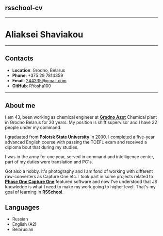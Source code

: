 ## **rsschool-cv**

***
# **Aliaksei Shaviakou**

***

## **Contacts**
 * **Location**: Grodno, Belarus
 * **Phone**: +375 29 7814359
 * **Email**: 244235@gmail.com
 * **GitHub**: RYosha100

 ***

## **About me**

I am 43, been working as chemical engineer at [**Grodno Azot**](https://azot.by/en/) Chemical plant in Grodno Belarus for 20 years. My position is shift supervisor and I have 22 people under my command.

I graduated from [**Polotsk State University**](https://www.psu.by/en/) in 2000. I completed a five-year advanced English course with passing the TOEFL exam and received a diploma bout that during my studies.

I was  in the army for one year, served in command and intelligence center, part of my duties were translation and PC's.

Got also a hobby. It's photography and I am fond of working with different raw-converters as Capture One etc. I took part in some projects related to [**Phase One Capture One**](https://g.co/kgs/8SG3ro) featured software and now I've understood that JS knowledge is what I need to make my work going to higher level. That's my goal of learning in **RSSchool**.
  
## **Languages**

* Russian
* English (A2)
* Belarusian

